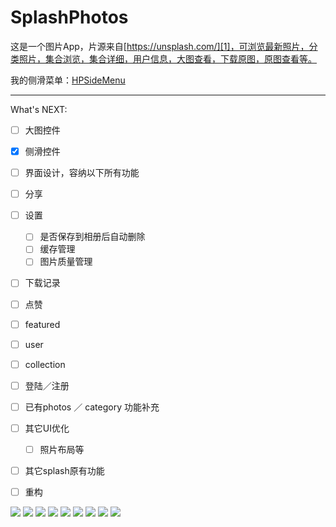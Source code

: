 # SplashPhotos

这是一个图片App，片源来自[https://unsplash.com/][1]，可浏览最新照片，分类照片，集合浏览，集合详细，用户信息，大图查看，下载原图，原图查看等。

我的侧滑菜单：[HPSideMenu][2]

---
What's NEXT:
- [ ] 大图控件
- [x] 侧滑控件
- [ ] 界面设计，容纳以下所有功能
- [ ] 分享
- [ ] 设置
  - [ ] 是否保存到相册后自动删除
  - [ ] 缓存管理
  - [ ] 图片质量管理
- [ ] 下载记录
- [ ] 点赞
- [ ] featured
- [ ] user
- [ ] collection
- [ ] 登陆／注册
- [ ] 已有photos ／ category 功能补充
- [ ] 其它UI优化
  - [ ] 照片布局等
- [ ] 其它splash原有功能
- [ ] 重构


![][3]
![][4]
![][9]
![][10]
![][5]
![][6]
![][7]
![][12]
![][8]

  [1]: https://unsplash.com/
  [2]: https://github.com/HppZ/HPSideMenu
  
  [3]: https://github.com/HppZ/SplashPhotos/blob/master/Screenshots/screenshot4.png
  [4]: https://github.com/HppZ/SplashPhotos/blob/master/Screenshots/screenshot3.png
  [5]: https://github.com/HppZ/SplashPhotos/blob/master/Screenshots/screenshot6.png
  [6]: https://github.com/HppZ/SplashPhotos/blob/master/Screenshots/screenshot2.png
  [7]: https://github.com/HppZ/SplashPhotos/blob/master/Screenshots/screenshot5.png
  [8]: https://github.com/HppZ/SplashPhotos/blob/master/Screenshots/screenshot7.png
  [9]: https://github.com/HppZ/SplashPhotos/blob/master/Screenshots/screenshot8.png
  [10]: https://github.com/HppZ/SplashPhotos/blob/master/Screenshots/screenshot9.png
  [12]: https://github.com/HppZ/SplashPhotos/blob/master/Screenshots/screenshot11.png
